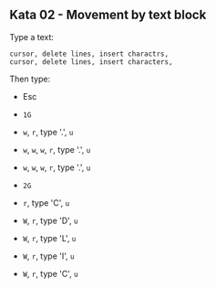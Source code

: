 ## Kata 02 - Movement by text block
Type a text:
```
cursor, delete lines, insert charactrs,
cursor, delete lines, insert characters,
```

Then type:
- Esc
- `1G`
- `w`, `r`, type '.', `u`
- `w`, `w`, `w`, `r`, type '.', `u`
- `w`, `w`, `w`, `r`, type '.', `u`


- `2G`
- `r`, type 'C', `u`
- `W`, `r`, type 'D', `u`
- `W`, `r`, type 'L', `u`
- `W`, `r`, type 'I', `u`
- `W`, `r`, type 'C', `u`
